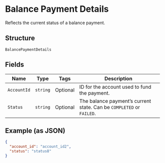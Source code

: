 
# Balance Payment Details

Reflects the current status of a balance payment.

## Structure

`BalancePaymentDetails`

## Fields

| Name | Type | Tags | Description |
|  --- | --- | --- | --- |
| `AccountId` | `string` | Optional | ID for the account used to fund the payment. |
| `Status` | `string` | Optional | The balance payment’s current state. Can be `COMPLETED` or `FAILED`. |

## Example (as JSON)

```json
{
  "account_id": "account_id2",
  "status": "status8"
}
```

